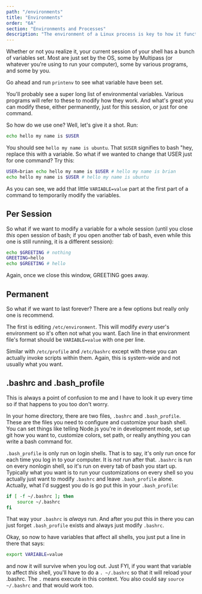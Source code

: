 ```yaml
---
path: "/environments"
title: "Environments"
order: "6A"
section: "Environments and Processes"
description: "The environment of a Linux process is key to how it functions. In this section Brian goes over what that means, how to set up your environment, and how to manage it."
---
```


Whether or not you realize it, your current session of your shell has a bunch of variables set. Most are just set by the OS, some by Multipass (or whatever you're using to run your computer), some by various programs, and some by you.

Go ahead and run `printenv` to see what variable have been set.

You'll probably see a super long list of environmental variables. Various programs will refer to these to modify how they work. And what's great you can modify these, either permanently, just for this session, or just for one command.

So how do we use one? Well, let's give it a shot. Run:

```bash
echo hello my name is $USER
```

You should see `hello my name is ubuntu`. That `$USER` signifies to bash "hey, replace this with a variable. So what if we wanted to change that USER just for one command? Try this:

```bash
USER=brian echo hello my name is $USER # hello my name is brian
echo hello my name is $USER # hello my name is ubuntu
```

As you can see, we add that little `VARIABLE=value` part at the first part of a command to temporarily modify the variables.

## Per Session

So what if we want to modify a variable for a whole session (until you close _this_ open session of bash; if you open another tab of bash, even while this one is still running, it is a different session):

```bash
echo $GREETING # nothing
GREETING=hello
echo $GREETING # hello
```

Again, once we close this window, GREETING goes away.

## Permanent

So what if we want to last forever? There are a few options but really only one is recommend.

The first is editing `/etc/environment`. This will modify _every_ user's environment so it's often not what you want. Each line in that environment file's format should be `VARIABLE=value` with one per line.

Similar with `/etc/profile` and `/etc/bashrc` except with these you can actually invoke scripts within them. Again, this is system-wide and not usually what you want.

## .bashrc and .bash_profile

This is always a point of confusion to me and I have to look it up every time so if that happens to you too don't worry.

In your home directory, there are two files, `.bashrc` and `.bash_profile`. These are the files you need to configure and customize your bash shell. You can set things like telling Node.js you're in development mode, set up git how you want to, customize colors, set path, or really anything you can write a bash command for.

`.bash_profile` is only run on login shells. That is to say, it's only run once for each time you log in to your computer. It is _not_ run after that. `.bashrc` is run on every nonlogin shell, so it's run on every tab of bash you start up. Typically what you want is to run your customizations on every shell so you actually just want to modify `.bashrc` and leave `.bash_profile` alone. Actually, what I'd suggest you do is go put this in your `.bash_profile`:

```bash
if [ -f ~/.bashrc ]; then
    source ~/.bashrc
fi
```

That way your `.bashrc` is _always_ run. And after you put this in there you can just forget `.bash_profile` exists and always just modify `.bashrc`.

Okay, so now to have variables that affect all shells, you just put a line in there that says:

```bash
export VARIABLE=value
```

and now it will survive when you log out. Just FYI, if you want that variable to affect _this_ shell, you'll have to do a `. ~/.bashrc` so that it will reload your .bashrc. The `.` means execute in this context. You also could say `source ~/.bashrc` and that would work too.
